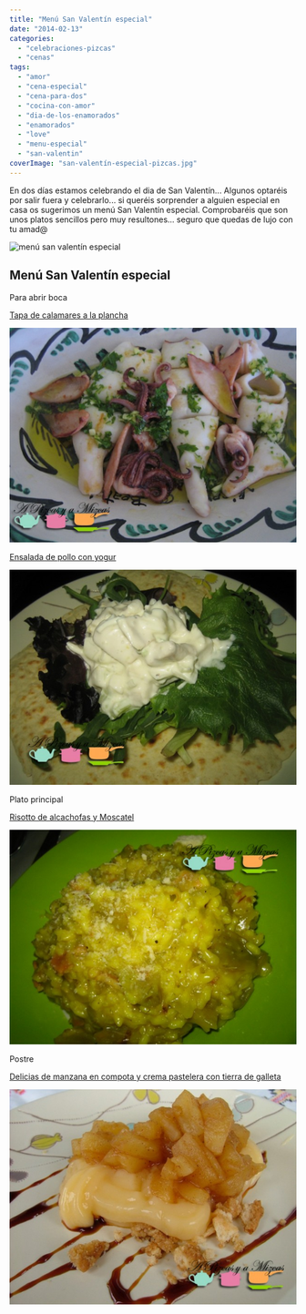 ```yaml
---
title: "Menú San Valentín especial"
date: "2014-02-13"
categories:
  - "celebraciones-pizcas"
  - "cenas"
tags:
  - "amor"
  - "cena-especial"
  - "cena-para-dos"
  - "cocina-con-amor"
  - "dia-de-los-enamorados"
  - "enamorados"
  - "love"
  - "menu-especial"
  - "san-valentin"
coverImage: "san-valentín-especial-pizcas.jpg"
---
```


En dos días estamos celebrando el dia de San Valentín... Algunos optaréis por salir fuera y celebrarlo... si queréis sorprender a alguien especial en casa os sugerimos un menú San Valentín especial. Comprobaréis que son unos platos sencillos pero muy resultones... seguro que quedas de lujo con tu amad@

![menú san valentín especial](images/san-valentín-especial-pizcas.jpg)

## Menú San Valentín especial

Para abrir boca

[Tapa de calamares a la plancha](/tapa-de-calamares-a-la-plancha/)

![calamares a la plancha](images/IMG_7286-pizcas-618x463.jpg)

[Ensalada de pollo con yogur](/ensalada-de-pollo-con-yogur/)

![ensalada de pollo con yogur](images/IMG_6249-pizcas-618x463.jpg)

Plato principal

[Risotto de alcachofas y Moscatel](/risotto-de-alcachofas-y-moscatel/)

![risotto de alcachofas](images/IMG_5498-pizcas-618x463.jpg)

Postre

[Delicias de manzana en compota y crema pastelera con tierra de galleta](/delicias-de-manzana-en-compota-y-crema-pastelera-con-tierra-de-galleta/)

![delicias de manzana](images/DSCF0082-pizcas-618x463.jpg)
